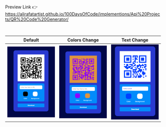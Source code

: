 Preview Link 👉 https://alirafatartist.github.io/100DaysOfCode/implementions/Api%20Projects/QR%20Code%20Generator/

<br>

|               Default                |            Colors Change             |             Text Change              |
| :----------------------------------: | :----------------------------------: | :----------------------------------: |
| ![](./dist/images/Screenshot_15.png) | ![](./dist/images/Screenshot_16.png) | ![](./dist/images/Screenshot_17.png) |

